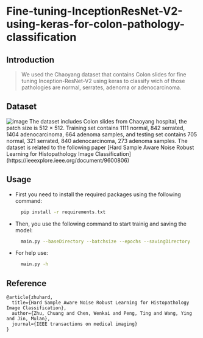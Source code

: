 # Fine-tuning-InceptionResNet-V2-using-keras-for-colon-pathology-classification

## Introduction
  > We used the Chaoyang dataset that contains Colon slides for fine tuning Inception-ResNet-V2 using keras to classify wich of those pathologies are normal, serrates, adenoma or adenocarcinoma.

## Dataset
<img src="https://i.ibb.co/nQMv3Q5/image.png" alt="image">
  The dataset includes Colon slides from Chaoyang hospital, the patch size is 512 × 512. Training set contains 1111 normal, 842 serrated, 1404 adenocarcinoma, 664 adenoma samples, and testing set contains 705 normal, 321 serrated, 840 adenocarcinoma, 273 adenoma samples. The dataset is related to the following paper [Hard Sample Aware Noise Robust Learning for Histopathology Image Classification](https://ieeexplore.ieee.org/document/9600806)

## Usage
  * First you need to install the required packages using the following command:
    ```sh
      pip install -r requirements.txt
    ```
  * Then, you use the following command to start trainig and saving the model:
    ```sh
      main.py --baseDirectory --batchsize --epochs --savingDirectory
    ```
  * For help use: 
    ```sh
      main.py -h
    ```
    
## Reference

  ```
  @article{zhuhard,
    title={Hard Sample Aware Noise Robust Learning for Histopathology Image Classification},
    author={Zhu, Chuang and Chen, Wenkai and Peng, Ting and Wang, Ying and Jin, Mulan},
    journal={IEEE transactions on medical imaging}
  }
  ```
